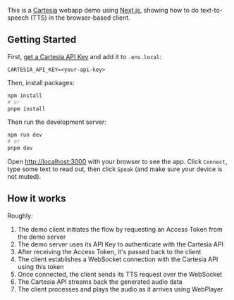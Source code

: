 This is a [Cartesia](https://cartesia.ai) webapp demo using [Next.js](https://nextjs.org), showing how to do text-to-speech (TTS) in the browser-based client.

## Getting Started

First, [get a Cartesia API Key](https://play.cartesia.ai/keys) and add it to `.env.local`:

```
CARTESIA_API_KEY=<your-api-key>
```

Then, install packages:

```bash
npm install
# or
pnpm install
```

Then run the development server:

```bash
npm run dev
# or
pnpm dev
```

Open [http://localhost:3000](http://localhost:3000) with your browser to see the app. Click `Connect`, type some text to read out, then click `Speak` (and make sure your device is not muted).

## How it works

Roughly:

1. The demo client initiates the flow by requesting an Access Token from the demo server
2. The demo server uses its API Key to authenticate with the Cartesia API
3. After receiving the Access Token, it's passed back to the client
4. The client establishes a WebSocket connection with the Cartesia API using this token
5. Once connected, the client sends its TTS request over the WebSocket
6. The Cartesia API streams back the generated audio data
7. The client processes and plays the audio as it arrives using WebPlayer
